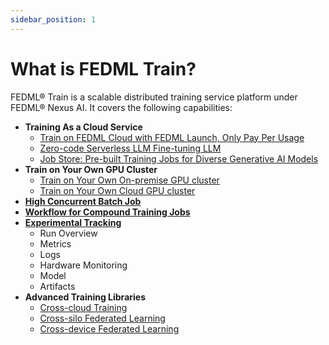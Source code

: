 ```yaml
---
sidebar_position: 1
---
```


# What is FEDML Train?

FEDML® Train is a scalable distributed training service platform under FEDML® Nexus AI. It covers the following capabilities:
- **Training As a Cloud Service**
  - [Train on FEDML Cloud with FEDML Launch, Only Pay Per Usage](./train-on-cloud/train-on-fedml-cloud.md)
  - [Zero-code Serverless LLM Fine-tuning LLM](./train-on-cloud/zero-code-serverless-llm-training.md)
  - [Job Store: Pre-built Training Jobs for Diverse Generative AI Models](./train-on-cloud/job_store.md)
- **Train on Your Own GPU Cluster**
  - [Train on Your Own On-premise GPU cluster](./train/train-on-prem/train_on_premise_cluster)
  - [Train on Your Own Cloud GPU cluster](./train/train-on-prem/train_on_cloud_cluster)
- **[High Concurrent Batch Job](./batch_job.md)**
- **[Workflow for Compound Training Jobs](./workflow.md)**
- **[Experimental Tracking](./experimental_tracking.md)**
  - Run Overview
  - Metrics
  - Logs
  - Hardware Monitoring
  - Model
  - Artifacts
- **Advanced Training Libraries**
  - [Cross-cloud Training](./train/advanced/cross_cloud)
  - [Cross-silo Federated Learning](./train/advanced/cross_silo_fl)
  - [Cross-device Federated Learning](./train/advanced/cross_device_fl)
